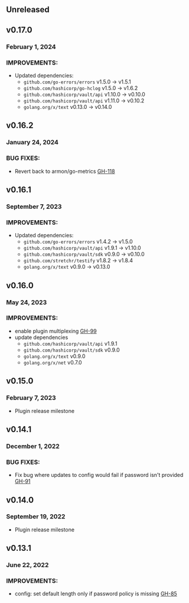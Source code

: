 ## Unreleased

## v0.17.0
### February 1, 2024

### IMPROVEMENTS:
* Updated dependencies:
  *	`github.com/go-errors/errors` v1.5.0 -> v1.5.1
  *	`github.com/hashicorp/go-hclog` v1.5.0 -> v1.6.2
  *	`github.com/hashicorp/vault/api` v1.10.0 -> v0.10.0
  *	`github.com/hashicorp/vault/api` v1.11.0 -> v0.10.2
  *	`golang.org/x/text` v0.13.0 -> v0.14.0

## v0.16.2
### January 24, 2024

### BUG FIXES:
* Revert back to armon/go-metrics [GH-118](https://github.com/hashicorp/vault-plugin-secrets-ad/pull/118)

## v0.16.1
### September 7, 2023

### IMPROVEMENTS:
* Updated dependencies:
  * `github.com/go-errors/errors` v1.4.2 -> v1.5.0
  * `github.com/hashicorp/vault/api` v1.9.1 -> v1.10.0
  * `github.com/hashicorp/vault/sdk` v0.9.0 -> v0.10.0
  * `github.com/stretchr/testify` v1.8.2 -> v1.8.4
  * `golang.org/x/text` v0.9.0 -> v0.13.0

## v0.16.0
### May 24, 2023

### IMPROVEMENTS:

* enable plugin multiplexing [GH-99](https://github.com/hashicorp/vault-plugin-secrets-ad/pull/99)
* update dependencies
  * `github.com/hashicorp/vault/api` v1.9.1
  * `github.com/hashicorp/vault/sdk` v0.9.0
  * `golang.org/x/text` v0.9.0
  * `golang.org/x/net` v0.7.0

## v0.15.0
### February 7, 2023

* Plugin release milestone

## v0.14.1
### December 1, 2022

### BUG FIXES:

* Fix bug where updates to config would fail if password isn't provided [GH-91](https://github.com/hashicorp/vault-plugin-secrets-ad/pull/91)

## v0.14.0
### September 19, 2022

* Plugin release milestone

## v0.13.1
### June 22, 2022

### IMPROVEMENTS:

* config: set default length only if password policy is missing [GH-85](https://github.com/hashicorp/vault-plugin-secrets-ad/pull/85)
